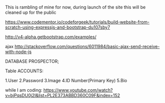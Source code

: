 This is rambling of mine for now, during launch of the site this will be cleaned up for the public


https://www.codementor.io/codeforgeek/tutorials/build-website-from-scratch-using-expressjs-and-bootstrap-du107sby7

http://v4-alpha.getbootstrap.com/examples/

ajax
http://stackoverflow.com/questions/6011984/basic-ajax-send-receive-with-node-js

DATABASE PROSPECTOR;

Table ACCOUNTS:

1.User
2.Password
3.Image
4.ID Number(Primary Key)
5.Bio


while I am coding:
https://www.youtube.com/watch?v=bjPqsDU0j2I&list=PL2E373ABBD360C09F&index=152